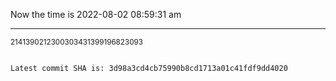 Now the time is 2022-08-02 08:59:31 am

---

<small>2141390212300303431399196823093</small>

```txt

Latest commit SHA is: 3d98a3cd4cb75990b8cd1713a01c41fdf9dd4020
```
